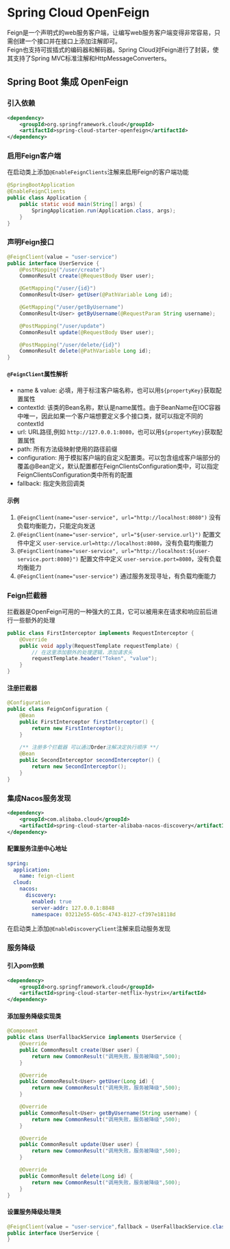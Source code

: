 # Spring Cloud OpenFeign

Feign是一个声明式的web服务客户端，让编写web服务客户端变得非常容易，只需创建一个接口并在接口上添加注解即可。  
Feign也支持可拔插式的编码器和解码器。Spring Cloud对Feign进行了封装，使其支持了Spring MVC标准注解和HttpMessageConverters。

## Spring Boot 集成 OpenFeign
### 引入依赖
```xml
<dependency>
    <groupId>org.springframework.cloud</groupId>
    <artifactId>spring-cloud-starter-openfeign</artifactId>
</dependency>
```

### 启用Feign客户端

在启动类上添加`@EnableFeignClients`注解来启用Feign的客户端功能

```java
@SpringBootApplication
@EnableFeignClients
public class Application {
    public static void main(String[] args) {
        SpringApplication.run(Application.class, args);
    }
}
```

### 声明Feign接口

```java
@FeignClient(value = "user-service")
public interface UserService {
    @PostMapping("/user/create")
    CommonResult create(@RequestBody User user);

    @GetMapping("/user/{id}")
    CommonResult<User> getUser(@PathVariable Long id);

    @GetMapping("/user/getByUsername")
    CommonResult<User> getByUsername(@RequestParam String username);

    @PostMapping("/user/update")
    CommonResult update(@RequestBody User user);

    @PostMapping("/user/delete/{id}")
    CommonResult delete(@PathVariable Long id);
}
```

#### `@FeignClient`属性解析

- name & value: 必填，用于标注客户端名称，也可以用`${propertyKey}`获取配置属性
- contextId: 该类的Bean名称，默认是name属性。由于BeanName在IOC容器中唯一，因此如果一个客户端想要定义多个接口类，就可以指定不同的contextId
- url: URL路径,例如 `http://127.0.0.1:8080`，也可以用`${propertyKey}`获取配置属性
- path: 所有方法级映射使用的路径前缀
- configuration: 用于模拟客户端的自定义配置类。可以包含组成客户端部分的覆盖@Bean定义，默认配置都在FeignClientsConfiguration类中，可以指定FeignClientsConfiguration类中所有的配置
- fallback: 指定失败回调类

#### 示例

1. `@FeignClient(name="user-service", url="http://localhost:8080")` 没有负载均衡能力，只能定向发送
2. `@FeignClient(name="user-service", url="${user-service.url}")` 配置文件中定义 `user-service.url=http://localhost:8080`，没有负载均衡能力
3. `@FeignClient(name="user-service", url="http://localhost:${user-service.port:8080}")` 配置文件中定义 `user-service.port=8080`，没有负载均衡能力
4. `@FeignClient(name="user-service")` 通过服务发现寻址，有负载均衡能力

### Feign拦截器

拦截器是OpenFeign可用的一种强大的工具，它可以被用来在请求和响应前后进行一些额外的处理

```java
public class FirstInterceptor implements RequestInterceptor {
    @Override
    public void apply(RequestTemplate requestTemplate) {
        // 在这里添加额外的处理逻辑，添加请求头
        requestTemplate.header("Token", "value");
    }
}
```

#### 注册拦截器

```java
@Configuration
public class FeignConfiguration {
    @Bean
    public FirstInterceptor firstInterceptor() {
        return new FirstInterceptor();
    }
    
    /** 注册多个拦截器 可以通过Order注解决定执行顺序 **/
    @Bean
    public SecondInterceptor secondInterceptor() {
        return new SecondInterceptor();
    }
}
```

### 集成Nacos服务发现

```xml
<dependency>
    <groupId>com.alibaba.cloud</groupId>
    <artifactId>spring-cloud-starter-alibaba-nacos-discovery</artifactId>
</dependency>
```

#### 配置服务注册中心地址

```yml
spring:
  application:
    name: feign-client
  cloud:
    nacos:
      discovery:
        enabled: true
        server-addr: 127.0.0.1:8848
        namespace: 03212e55-6b5c-4743-8127-cf397e18118d
```

在启动类上添加`@EnableDiscoveryClient`注解来启动服务发现

### 服务降级
#### 引入pom依赖

```xml
<dependency>
    <groupId>org.springframework.cloud</groupId>
    <artifactId>spring-cloud-starter-netflix-hystrix</artifactId>
</dependency>
```

#### 添加服务降级实现类

```java
@Component
public class UserFallbackService implements UserService {
    @Override
    public CommonResult create(User user) {
        return new CommonResult("调用失败，服务被降级",500);
    }

    @Override
    public CommonResult<User> getUser(Long id) {
        return new CommonResult("调用失败，服务被降级",500);
    }

    @Override
    public CommonResult<User> getByUsername(String username) {
        return new CommonResult("调用失败，服务被降级",500);
    }

    @Override
    public CommonResult update(User user) {
        return new CommonResult("调用失败，服务被降级",500);
    }

    @Override
    public CommonResult delete(Long id) {
        return new CommonResult("调用失败，服务被降级",500);
    }
}
```

#### 设置服务降级处理类

```java
@FeignClient(value = "user-service",fallback = UserFallbackService.class)
public interface UserService {
}
```